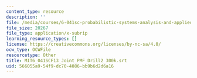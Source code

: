 ```yaml
---
content_type: resource
description: ''
file: /media/courses/6-041sc-probabilistic-systems-analysis-and-applied-probability-fall-2013/566055a954f9dc704086bb9b6d2d6a16_MIT6_041SCF13_Joint_PMF_Drill2_300k.srt
file_size: 20267
file_type: application/x-subrip
learning_resource_types: []
license: https://creativecommons.org/licenses/by-nc-sa/4.0/
ocw_type: OCWFile
resourcetype: Other
title: MIT6_041SCF13_Joint_PMF_Drill2_300k.srt
uid: 566055a9-54f9-dc70-4086-bb9b6d2d6a16
---
```


